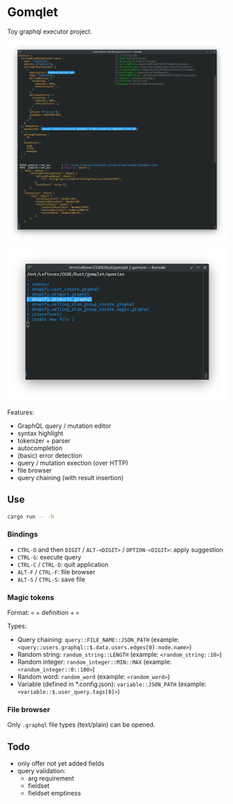 # Gomqlet

Toy graphql executor project.

![Screenshot](./misc/screenshot.png)

![Screenshot](./misc/screenshot2.png)

Features:

- GraphQL query / mutation editor
- syntax highlight
- tokenizer + parser
- autocompletion
- (basic) error detection
- query / mutation exection (over HTTP)
- file browser
- query chaining (with result insertion)


## Use

```bash
cargo run -- -h
```


### Bindings

- `CTRL-O` and then `DIGIT` / `ALT-<DIGIT>` / `OPTION-<DIGIT>`: apply suggestion
- `CTRL-G`: execute query
- `CTRL-C` / `CTRL-D`: quit application
- `ALT-F` / `CTRL-F`: file browser
- `ALT-S` / `CTRL-S`: save file


### Magic tokens

Format: `<` + definition + `>`

Types:

- Query chaining: `query::FILE_NAME::JSON_PATH` (example: `<query::users.graphql::$.data.users.edges[0].node.name>`)
- Random string: `random_string::LENGTH` (example: `<random_string::10>`)
- Random integer: `random_integer::MIN::MAX` (example: `<random_integer::0::100>`)
- Random word: `random_word` (example: `<random_word>`)
- Variable (defined in *.config.json): `variable::JSON_PATH` (example: `<variable::$.user_query.tags[0]>`)

### File browser

Only `.graphql` file types (text/plain) can be opened.


## Todo

- only offer not yet added fields
- query validation:
    - arg requirement
    - fieldset
    - fieldset emptiness
